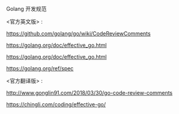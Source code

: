 Golang 开发规范

<官方英文版> :

https://github.com/golang/go/wiki/CodeReviewComments

https://golang.org/doc/effective_go.html

https://golang.org/doc/effective_go.html

https://golang.org/ref/spec

<官方翻译版> :

<http://www.gonglin91.com/2018/03/30/go-code-review-comments>


<https://chingli.com/coding/effective-go/>
